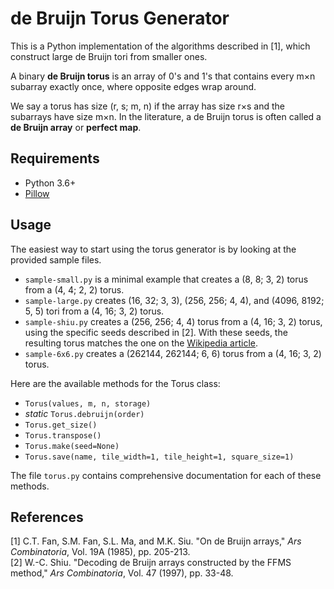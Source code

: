 # de Bruijn Torus Generator
This is a Python implementation of the algorithms described in [1], which construct large de Bruijn tori from smaller ones.

A binary **de Bruijn torus** is an array of 0's and 1's that contains every m&times;n subarray exactly once, where opposite edges wrap around.

We say a torus has size (r, s; m, n) if the array has size r&times;s and the subarrays have size m&times;n. In the literature, a de Bruijn torus is often called a **de Bruijn array** or **perfect map**.

## Requirements
* Python 3.6+
* [Pillow](https://pypi.org/project/Pillow/)

## Usage
The easiest way to start using the torus generator is by looking at the provided sample files.
* `sample-small.py` is a minimal example that creates a (8, 8; 3, 2) torus from a (4, 4; 2, 2) torus.
* `sample-large.py` creates (16, 32; 3, 3), (256, 256; 4, 4), and (4096, 8192; 5, 5) tori from a (4, 16; 3, 2) torus.
* `sample-shiu.py` creates a (256, 256; 4, 4) torus from a (4, 16; 3, 2) torus, using the specific seeds described in [2]. With these seeds, the resulting torus matches the one on the [Wikipedia article](https://en.wikipedia.org/wiki/De_Bruijn_torus).
* `sample-6x6.py` creates a (262144, 262144; 6, 6) torus from a (4, 16; 3, 2) torus.

Here are the available methods for the Torus class:
* `Torus(values, m, n, storage)`
* *static* `Torus.debruijn(order)`
* `Torus.get_size()`
* `Torus.transpose()`
* `Torus.make(seed=None)`
* `Torus.save(name, tile_width=1, tile_height=1, square_size=1)`

The file `torus.py` contains comprehensive documentation for each of these methods.

## References
[1] C.T. Fan, S.M. Fan, S.L. Ma, and M.K. Siu. "On de Bruijn arrays," *Ars Combinatoria*, Vol. 19A (1985), pp. 205-213.
<br>
[2] W.-C. Shiu. "Decoding de Bruijn arrays constructed by the FFMS method," *Ars Combinatoria*, Vol. 47 (1997), pp. 33-48.
